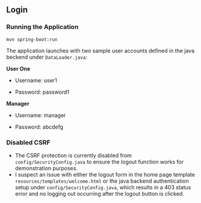 ## Login

### Running the Application

`mvn spring-boot:run`

The application launches with two sample user accounts defined in the java beckend under `DataLoader.java`:

**User One**

- Username: user1

- Password: password1

**Manager**

- Username: manager

- Password: abcdefg

### Disabled CSRF

- The CSRF protection is currently disabled from `config/SecurityConfig.java` to ensure the logout function works for demonstration purposes.
- I suspect an issue with either the logout form in the home page template `resources/templates/welcome.html` or the java backend authentication setup under `config/SecurityConfig.java`, which results in a 403 status error and no logging out occurring after the logout button is clicked.
